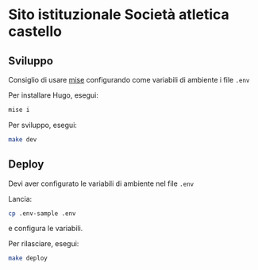 # Sito istituzionale Società atletica castello

## Sviluppo

Consiglio di usare [mise](https://mise.jdx.dev/) configurando come variabili di ambiente i file `.env`

Per installare Hugo, esegui:

```sh
mise i
```

Per sviluppo, esegui:

```sh
make dev
```

## Deploy

Devi aver configurato le variabili di ambiente nel file `.env`

Lancia:

```sh
cp .env-sample .env
```

e configura le variabili.

Per rilasciare, esegui:

```sh
make deploy
```
